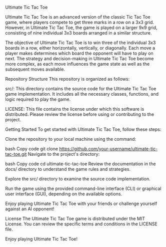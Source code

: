Ultimate Tic Tac Toe

Ultimate Tic Tac Toe is an advanced version of the classic Tic Tac Toe game, where players compete to get three marks in a row on a 3x3 grid. However, in Ultimate Tic Tac Toe, the game is played on a larger 9x9 grid, consisting of nine individual 3x3 boards arranged in a similar structure.

The objective of Ultimate Tic Tac Toe is to win three of the individual 3x3 boards in a row, either horizontally, vertically, or diagonally. Each move a player makes determines which board the opponent will have to play on next. The strategy and decision-making in Ultimate Tic Tac Toe become more complex, as each move influences the game state as well as the subsequent moves available.

Repository Structure
This repository is organized as follows:

src/: This directory contains the source code for the Ultimate Tic Tac Toe game implementation. It includes all the necessary classes, functions, and logic required to play the game.

LICENSE: This file contains the license under which this software is distributed. Please review the license before using or contributing to the project.

Getting Started
To get started with Ultimate Tic Tac Toe, follow these steps:

Clone the repository to your local machine using the command:

bash
Copy code
git clone https://github.com/your-username/ultimate-tic-tac-toe.git
Navigate to the project's directory:

bash
Copy code
cd ultimate-tic-tac-toe
Review the documentation in the docs/ directory to understand the game rules and strategies.

Explore the src/ directory to examine the source code implementation.

Run the game using the provided command-line interface (CLI) or graphical user interface (GUI), depending on the available options.

Enjoy playing Ultimate Tic Tac Toe with your friends or challenge yourself against an AI opponent!

License
The Ultimate Tic Tac Toe game is distributed under the MIT License. You can review the specific terms and conditions in the LICENSE file.

Enjoy playing Ultimate Tic Tac Toe!